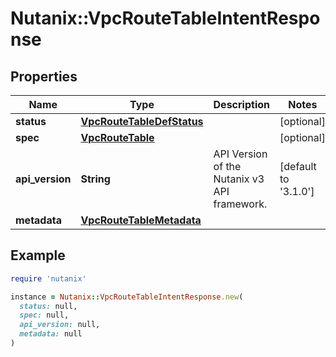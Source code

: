 # Nutanix::VpcRouteTableIntentResponse

## Properties

| Name | Type | Description | Notes |
| ---- | ---- | ----------- | ----- |
| **status** | [**VpcRouteTableDefStatus**](VpcRouteTableDefStatus.md) |  | [optional] |
| **spec** | [**VpcRouteTable**](VpcRouteTable.md) |  | [optional] |
| **api_version** | **String** | API Version of the Nutanix v3 API framework. | [default to &#39;3.1.0&#39;] |
| **metadata** | [**VpcRouteTableMetadata**](VpcRouteTableMetadata.md) |  |  |

## Example

```ruby
require 'nutanix'

instance = Nutanix::VpcRouteTableIntentResponse.new(
  status: null,
  spec: null,
  api_version: null,
  metadata: null
)
```

